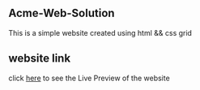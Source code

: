 ## Acme-Web-Solution
This is a simple website created using html && css grid

## website link
click [here](https://naughty-jones-15ea15.netlify.com) to see the Live Preview of the website
